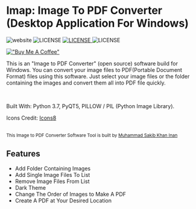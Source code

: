 
<div>
  <h1><strong>Imap: Image To PDF Converter (Desktop Application For Windows)</strong></h1>
  <div>
  <!-- Version -->

   <img src="https://img.shields.io/badge/version-1.0-blue" alt="website">
 
  <!-- Build -->
  <img src="https://img.shields.io/badge/build-passed-brightgreen" alt="LICENSE">
  <!-- License -->
  <a href="LICENSE">
    <img src="https://img.shields.io/badge/license-MIT-red" alt="LICENSE">
  </a>
  <!-- Warning -->
  <img src="https://img.shields.io/badge/NOTICE-%20released%20-green" alt="LICENSE">
</div>

  [!["Buy Me A Coffee"](https://www.buymeacoffee.com/assets/img/custom_images/orange_img.png)](https://www.buymeacoffee.com/sakibkhaninan)

  <p>This is an "Image to PDF Converter" (open source) software build for Windows. You can convert your image files to
PDF(Portable Document Format) files using this software. Just select your image files or the folder containing the images and convert them all into PDF file
quickly.</p>
  <br>
  <p>Built With: Python 3.7, PyQT5, PILLOW / PIL (Python Image Library).</p>
<p>Icons Credit: <a href ="https://icons8.com/">Icons8</a></p>
</div>

<br>



<div>
  <sub>This Image to PDF Converter Software Tool is built by
    <a href="https://github.com/skinan/">Muhammad Sakib Khan Inan</a>
  </sub>
</div>
</div>

## Features

- Add Folder Containing Images
- Add Single Image Files To List
- Remove Image Files From List
- Dark Theme
- Change The Order of Images to Make A PDF
- Create A PDF at Your Desired Location 
